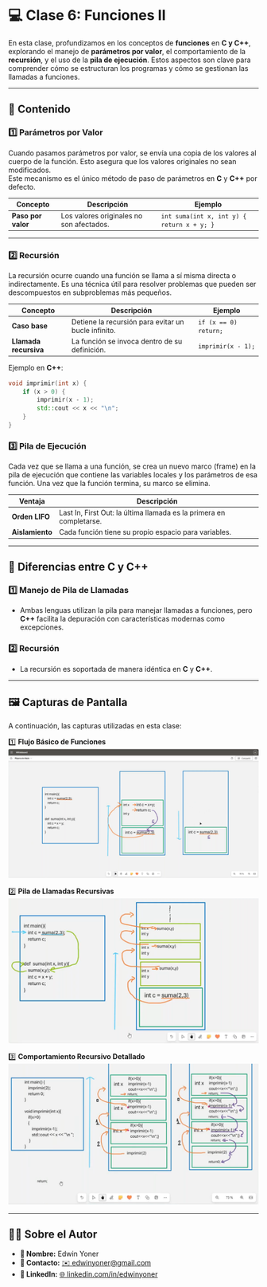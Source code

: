 # 💻 Clase 6: Funciones II

En esta clase, profundizamos en los conceptos de **funciones** en **C y C++**, explorando el manejo de **parámetros por valor**, el comportamiento de la **recursión**, y el uso de la **pila de ejecución**. Estos aspectos son clave para comprender cómo se estructuran los programas y cómo se gestionan las llamadas a funciones.

---

## 📖 Contenido

### **1️⃣ Parámetros por Valor**

Cuando pasamos parámetros por valor, se envía una copia de los valores al cuerpo de la función. Esto asegura que los valores originales no sean modificados.  
Este mecanismo es el único método de paso de parámetros en **C** y **C++** por defecto.

| Concepto          | Descripción                                              | Ejemplo                                    |
|-------------------|----------------------------------------------------------|--------------------------------------------|
| **Paso por valor** | Los valores originales no son afectados.                 | `int suma(int x, int y) { return x + y; }` |

---

### **2️⃣ Recursión**

La recursión ocurre cuando una función se llama a sí misma directa o indirectamente. Es una técnica útil para resolver problemas que pueden ser descompuestos en subproblemas más pequeños.

| Concepto          | Descripción                                              | Ejemplo                                    |
|-------------------|----------------------------------------------------------|--------------------------------------------|
| **Caso base**     | Detiene la recursión para evitar un bucle infinito.       | `if (x == 0) return;`                      |
| **Llamada recursiva** | La función se invoca dentro de su definición.         | `imprimir(x - 1);`                         |

Ejemplo en **C++**:
```cpp
void imprimir(int x) {
    if (x > 0) {
        imprimir(x - 1);
        std::cout << x << "\n";
    }
}
```
### **3️⃣ Pila de Ejecución**

Cada vez que se llama a una función, se crea un nuevo marco (frame) en la pila de ejecución que contiene las variables locales y los parámetros de esa función. Una vez que la función termina, su marco se elimina.

| Ventaja           | Descripción                                              |
|-------------------|----------------------------------------------------------|
| **Orden LIFO**    | Last In, First Out: la última llamada es la primera en completarse. |
| **Aislamiento**   | Cada función tiene su propio espacio para variables.      |

---

## 🚀 Diferencias entre C y C++

### 1️⃣ Manejo de Pila de Llamadas

- Ambas lenguas utilizan la pila para manejar llamadas a funciones, pero **C++** facilita la depuración con características modernas como excepciones.

### 2️⃣ Recursión

- La recursión es soportada de manera idéntica en **C** y **C++**.

---

## 🖼️ Capturas de Pantalla

A continuación, las capturas utilizadas en esta clase:

1️⃣ **Flujo Básico de Funciones**  
![Flujo básico](images/1.png)

2️⃣ **Pila de Llamadas Recursivas**  
![Pila recursiva](images/2.png)

3️⃣ **Comportamiento Recursivo Detallado**  
![Recursión detallada](images/3.png)

---

## 👨‍💻 Sobre el Autor

- **👤 Nombre:** Edwin Yoner
- **📧 Contacto:** [✉️ edwinyoner@gmail.com](mailto:edwinyoner@gmail.com)
- **🔗 LinkedIn:** [🌐 linkedin.com/in/edwinyoner](https://www.linkedin.com/in/edwinyoner)
